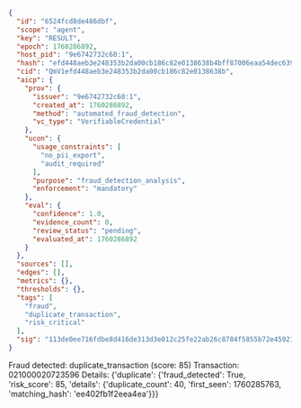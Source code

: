 ```json
{
  "id": "6524fcd8de486dbf",
  "scope": "agent",
  "key": "RESULT",
  "epoch": 1760286892,
  "host_pid": "9e6742732c60:1",
  "hash": "efd448aeb3e248353b2da00cb186c82e0138638b4bff87006eaa54dec6396802",
  "cid": "QmV1efd448aeb3e248353b2da00cb186c82e0138638b",
  "aicp": {
    "prov": {
      "issuer": "9e6742732c60:1",
      "created_at": 1760286892,
      "method": "automated_fraud_detection",
      "vc_type": "VerifiableCredential"
    },
    "ucon": {
      "usage_constraints": [
        "no_pii_export",
        "audit_required"
      ],
      "purpose": "fraud_detection_analysis",
      "enforcement": "mandatory"
    },
    "eval": {
      "confidence": 1.0,
      "evidence_count": 0,
      "review_status": "pending",
      "evaluated_at": 1760286892
    }
  },
  "sources": [],
  "edges": [],
  "metrics": {},
  "thresholds": {},
  "tags": [
    "fraud",
    "duplicate_transaction",
    "risk_critical"
  ],
  "sig": "113de0ee716fdbe8d416de313d3e012c25fe22ab26c8784f5855b72e45921c89"
}
```

Fraud detected: duplicate_transaction (score: 85)
Transaction: 021000020723596
Details: {'duplicate': {'fraud_detected': True, 'risk_score': 85, 'details': {'duplicate_count': 40, 'first_seen': 1760285763, 'matching_hash': 'ee402fb1f2eea4ea'}}}